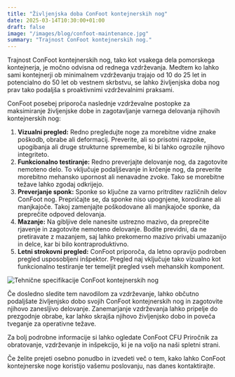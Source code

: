 ```yaml
---
title: "Življenjska doba ConFoot kontejnerskih nog"
date: 2025-03-14T10:30:00+01:00
draft: false
image: "/images/blog/confoot-maintenance.jpg"
summary: "Trajnost ConFoot kontejnerskih nog."
---
```


Trajnost ConFoot kontejnerskih nog, tako kot vsakega dela pomorskega kontejnerja, je močno odvisna od rednega vzdrževanja. Medtem ko lahko sami kontejnerji ob minimalnem vzdrževanju trajajo od 10 do 25 let in potencialno do 50 let ob vestnem skrbstvu, se lahko življenjska doba nog prav tako podaljša s proaktivnimi vzdrževalnimi praksami.

ConFoot posebej priporoča naslednje vzdrževalne postopke za maksimiranje življenjske dobe in zagotavljanje varnega delovanja njihovih kontejnerskih nog:

1.  **Vizualni pregled:** Redno pregledujte noge za morebitne vidne znake poškodb, obrabe ali deformacij. Preverite, ali so prisotni razpoke, upogibanja ali druge strukturne spremembe, ki bi lahko ogrozile njihovo integriteto.
2.  **Funkcionalno testiranje:** Redno preverjajte delovanje nog, da zagotovite nemoteno delo. To vključuje podaljševanje in krčenje nog, da preverite morebitno mehansko upornost ali nenavadne zvoke. Tako se morebitne težave lahko zgodaj odkrijejo.
3.  **Preverjanje sponk:** Sponke so ključne za varno pritrditev različnih delov ConFoot nog. Prepričajte se, da sponke niso upognjene, korodirane ali manjkajoče. Takoj zamenjajte poškodovane ali manjkajoče sponke, da preprečite odpoved delovanja.
4.  **Mazanje:** Na gibljive dele nanesite ustrezno mazivo, da preprečite rjavenje in zagotovite nemoteno delovanje. Bodite previdni, da ne pretiravate z mazanjem, saj lahko prekomerno mazivo privabi umazanijo in delce, kar bi bilo kontraproduktivno.
5.  **Letni strokovni pregled:** ConFoot priporoča, da letno opravijo podroben pregled usposobljeni inšpektor. Pregled naj vključuje tako vizualno kot funkcionalno testiranje ter temeljit pregled vseh mehanskih komponent.

![Tehnične specifikacije ConFoot kontejnerskih nog](/images/blog/technicka-specifikace-nohy-confott-CF.png)

Če dosledno sledite tem navodilom za vzdrževanje, lahko občutno podaljšate življenjsko dobo svojih ConFoot kontejnerskih nog in zagotovite njihovo zanesljivo delovanje. Zanemarjanje vzdrževanja lahko pripelje do prezgodnje obrabe, kar lahko skrajša njihovo življenjsko dobo in poveča tveganje za operativne težave.

Za bolj podrobne informacije si lahko ogledate ConFoot CFU Priročnik za obratovanje, vzdrževanje in inšpekcijo, ki je na voljo na naši spletni strani.

Če želite prejeti osebno ponudbo in izvedeti več o tem, kako lahko ConFoot kontejnerske noge koristijo vašemu poslovanju, nas danes kontaktirajte.